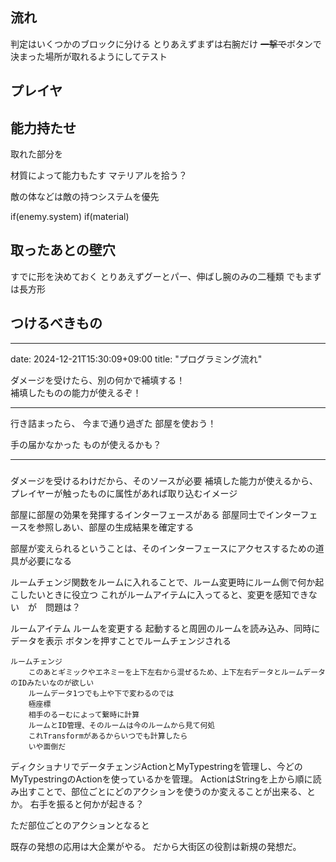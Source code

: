 ## 流れ
判定はいくつかのブロックに分ける
とりあえずまずは右腕だけ
~~一撃で~~ボタンで決まった場所が取れるようにしてテスト


## プレイヤ

## 能力持たせ
取れた部分を

材質によって能力もたす
マテリアルを拾う？

敵の体などは敵の持つシステムを優先

if(enemy.system)
if(material)

## 取ったあとの壁穴
すでに形を決めておく
とりあえずグーとパー、伸ばし腕のみの二種類
でもまずは長方形


## つけるべきもの
---
date: 2024-12-21T15:30:09+09:00
title: "プログラミング流れ"

ダメージを受けたら、別の何かで補填する！  
補填したものの能力が使えるぞ！

---

行き詰まったら、
今まで通り過ぎた
部屋を使おう！

手の届かなかった
ものが使えるかも？

---

###

ダメージを受けるわけだから、そのソースが必要
補填した能力が使えるから、プレイヤーが触ったものに属性があれば取り込むイメージ

部屋に部屋の効果を発揮するインターフェースがある
部屋同士でインターフェースを参照しあい、部屋の生成結果を確定する

部屋が変えられるということは、そのインターフェースにアクセスするための道具が必要になる

ルームチェンジ関数をルームに入れることで、ルーム変更時にルーム側で何か起こしたいときに役立つ
これがルームアイテムに入ってると、変更を感知できない　が　問題は？

ルームアイテム
	ルームを変更する
	起動すると周囲のルームを読み込み、同時にデータを表示
	ボタンを押すことでルームチェンジされる
	
	ルームチェンジ
		このあとギミックやエネミーを上下左右から混ぜるため、上下左右データとルームデータのIDみたいなのが欲しい
		ルームデータ1つでも上や下で変わるのでは
		極座標
		相手のるーむによって繋時に計算
		ルームとID管理、そのルームは今のルームから見て何処
		これTransformがあるからいつでも計算したら
		いや面倒だ
		
ディクショナリでデータチェンジActionとMyTypestringを管理し、今どのMyTypestringのActionを使っているかを管理。
ActionはStringを上から順に読み出すことで、部位ごとにどのアクションを使うのか変えることが出来る、とか。
右手を振ると何かが起きる？

ただ部位ごとのアクションとなると

既存の発想の応用は大企業がやる。
だから大街区の役割は新規の発想だ。